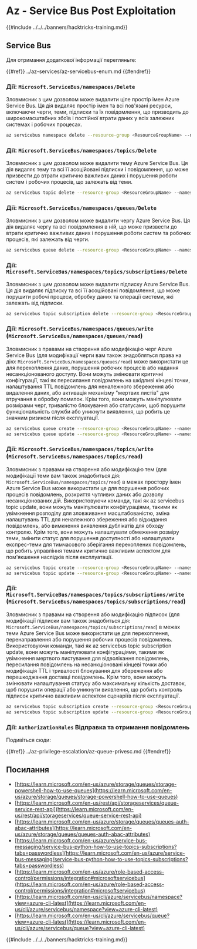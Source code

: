 # Az - Service Bus Post Exploitation

{{#include ../../../banners/hacktricks-training.md}}

## Service Bus

Для отримання додаткової інформації перегляньте:

{{#ref}}
../az-services/az-servicebus-enum.md
{{#endref}}

### Дії: `Microsoft.ServiceBus/namespaces/Delete`

Зловмисник з цим дозволом може видалити ціле простір імен Azure Service Bus. Ця дія видаляє простір імен та всі пов'язані ресурси, включаючи черги, теми, підписки та їх повідомлення, що призводить до широкомасштабних збоїв і постійної втрати даних у всіх залежних системах і робочих процесах.
```bash
az servicebus namespace delete --resource-group <ResourceGroupName> --name <NamespaceName>
```
### Дії: `Microsoft.ServiceBus/namespaces/topics/Delete`

Зловмисник з цим дозволом може видалити тему Azure Service Bus. Ця дія видаляє тему та всі її асоційовані підписки і повідомлення, що може призвести до втрати критично важливих даних і порушення роботи систем і робочих процесів, що залежать від теми.
```bash
az servicebus topic delete --resource-group <ResourceGroupName> --namespace-name <NamespaceName> --name <TopicName>
```
### Дії: `Microsoft.ServiceBus/namespaces/queues/Delete`

Зловмисник з цим дозволом може видалити чергу Azure Service Bus. Ця дія видаляє чергу та всі повідомлення в ній, що може призвести до втрати критично важливих даних і порушення роботи систем та робочих процесів, які залежать від черги.
```bash
az servicebus queue delete --resource-group <ResourceGroupName> --namespace-name <NamespaceName> --name <QueueName>
```
### Дії: `Microsoft.ServiceBus/namespaces/topics/subscriptions/Delete`

Зловмисник з цим дозволом може видалити підписку Azure Service Bus. Ця дія видаляє підписку та всі її асоційовані повідомлення, що може порушити робочі процеси, обробку даних та операції системи, які залежать від підписки.
```bash
az servicebus topic subscription delete --resource-group <ResourceGroupName> --namespace-name <NamespaceName> --topic-name <TopicName> --name <SubscriptionName>
```
### Дії: `Microsoft.ServiceBus/namespaces/queues/write` (`Microsoft.ServiceBus/namespaces/queues/read`)

Зловмисник з правами на створення або модифікацію черг Azure Service Bus (для модифікації черги вам також знадобляться права на дію: `Microsoft.ServiceBus/namespaces/queues/read`) може використати це для перехоплення даних, порушення робочих процесів або надання несанкціонованого доступу. Вони можуть змінювати критичні конфігурації, такі як пересилання повідомлень на шкідливі кінцеві точки, налаштування TTL повідомлень для неналежного збереження або видалення даних, або активація механізму "мертвих листів" для втручання в обробку помилок. Крім того, вони можуть маніпулювати розмірами черг, тривалістю блокування або статусами, щоб порушити функціональність служби або уникнути виявлення, що робить це значним ризиком після експлуатації.
```bash
az servicebus queue create --resource-group <ResourceGroupName> --namespace-name <NamespaceName> --name <QueueName>
az servicebus queue update --resource-group <ResourceGroupName> --namespace-name <NamespaceName> --name <QueueName>
```
### Дії: `Microsoft.ServiceBus/namespaces/topics/write` (`Microsoft.ServiceBus/namespaces/topics/read`)

Зловмисник з правами на створення або модифікацію тем (для модифікації теми вам також знадобиться дія: `Microsoft.ServiceBus/namespaces/topics/read`) в межах простору імен Azure Service Bus може використати це для порушення робочих процесів повідомлень, розкриття чутливих даних або дозволу несанкціонованих дій. Використовуючи команди, такі як az servicebus topic update, вони можуть маніпулювати конфігураціями, такими як увімкнення розподілу для зловживання масштабованістю, зміна налаштувань TTL для неналежного збереження або відкидання повідомлень, або вимкнення виявлення дублікатів для обходу контролю. Крім того, вони можуть налаштувати обмеження розміру теми, змінити статус для порушення доступності або налаштувати експрес-теми для тимчасового зберігання перехоплених повідомлень, що робить управління темами критично важливим аспектом для пом'якшення наслідків після експлуатації.
```bash
az servicebus topic create --resource-group <ResourceGroupName> --namespace-name <NamespaceName> --name <TopicName>
az servicebus topic update --resource-group <ResourceGroupName> --namespace-name <NamespaceName> --name <TopicName>
```
### Дії: `Microsoft.ServiceBus/namespaces/topics/subscriptions/write` (`Microsoft.ServiceBus/namespaces/topics/subscriptions/read`)

Зловмисник з правами на створення або модифікацію підписок (для модифікації підписки вам також знадобиться дія: `Microsoft.ServiceBus/namespaces/topics/subscriptions/read`) в межах теми Azure Service Bus може використати це для перехоплення, перенаправлення або порушення робочих процесів повідомлень. Використовуючи команди, такі як az servicebus topic subscription update, вони можуть маніпулювати конфігураціями, такими як увімкнення мертвого листування для відволікання повідомлень, пересилання повідомлень на несанкціоновані кінцеві точки або модифікація TTL і тривалості блокування для збереження або перешкоджання доставці повідомлень. Крім того, вони можуть змінювати налаштування статусу або максимальну кількість доставок, щоб порушити операції або уникнути виявлення, що робить контроль підписок критично важливим аспектом сценаріїв після експлуатації.
```bash
az servicebus topic subscription create --resource-group <ResourceGroupName> --namespace-name <NamespaceName> --topic-name <TopicName> --name <SubscriptionName>
az servicebus topic subscription update --resource-group <ResourceGroupName> --namespace-name <NamespaceName> --topic-name <TopicName> --name <SubscriptionName>
```
### Дії: `AuthorizationRules` Відправка та отримання повідомлень

Подивіться сюди:

{{#ref}}
../az-privilege-escalation/az-queue-privesc.md
{{#endref}}

## Посилання

- [https://learn.microsoft.com/en-us/azure/storage/queues/storage-powershell-how-to-use-queues](https://learn.microsoft.com/en-us/azure/storage/queues/storage-powershell-how-to-use-queues)
- [https://learn.microsoft.com/en-us/rest/api/storageservices/queue-service-rest-api](https://learn.microsoft.com/en-us/rest/api/storageservices/queue-service-rest-api)
- [https://learn.microsoft.com/en-us/azure/storage/queues/queues-auth-abac-attributes](https://learn.microsoft.com/en-us/azure/storage/queues/queues-auth-abac-attributes)
- [https://learn.microsoft.com/en-us/azure/service-bus-messaging/service-bus-python-how-to-use-topics-subscriptions?tabs=passwordless](https://learn.microsoft.com/en-us/azure/service-bus-messaging/service-bus-python-how-to-use-topics-subscriptions?tabs=passwordless)
- [https://learn.microsoft.com/en-us/azure/role-based-access-control/permissions/integration#microsoftservicebus](https://learn.microsoft.com/en-us/azure/role-based-access-control/permissions/integration#microsoftservicebus)
- [https://learn.microsoft.com/en-us/cli/azure/servicebus/namespace?view=azure-cli-latest](https://learn.microsoft.com/en-us/cli/azure/servicebus/namespace?view=azure-cli-latest)
- [https://learn.microsoft.com/en-us/cli/azure/servicebus/queue?view=azure-cli-latest](https://learn.microsoft.com/en-us/cli/azure/servicebus/queue?view=azure-cli-latest)

{{#include ../../../banners/hacktricks-training.md}}
